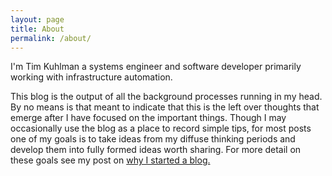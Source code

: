 ```yaml
---
layout: page
title: About
permalink: /about/
---
```

I'm Tim Kuhlman a systems engineer and software developer primarily working with infrastructure automation.

This blog is the output of all the background processes running in my head. By no means is that meant to
indicate that this is the left over thoughts that emerge after I have focused on the important things.
Though I may occasionally use the blog as a place to record simple tips, for most posts one of my goals
is to take ideas from my diffuse thinking periods and develop them into fully formed ideas worth sharing.
For more detail on these goals see my post on [why I started a blog.](/learning/2014/10/27/time-to-blog.html)

